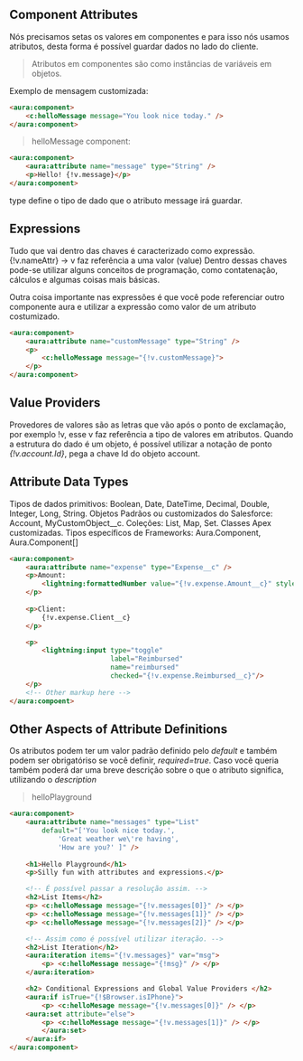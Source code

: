 ## Component Attributes

Nós precisamos setas os valores em componentes e para isso nós usamos
atributos, desta forma é possível guardar dados no lado do cliente.
> Atributos em componentes são como instâncias de variáveis em objetos.

Exemplo de mensagem customizada:
```html
<aura:component>
    <c:helloMessage message="You look nice today." />
</aura:component>
```

> helloMessage component:
```html
<aura:component>
    <aura:attribute name="message" type="String" />
    <p>Hello! {!v.message}</p>
</aura:component>
```
type define o tipo de dado que o atributo message irá guardar.

## Expressions

Tudo que vai dentro das chaves é caracterizado como expressão.
{!v.nameAttr} -> v faz referência a uma valor (value)
Dentro dessas chaves pode-se utilizar alguns conceitos de programação, como
contatenação, cálculos e algumas coisas mais básicas.

Outra coisa importante nas expressões é que você pode referenciar outro 
componente aura e utilizar a expressão como valor de um atributo costumizado.
```html
<aura:component>
    <aura:attribute name="customMessage" type="String" />
    <p>
        <c:helloMessage message="{!v.customMessage}">
    </p>
</aura:component>
```

## Value Providers

Provedores de valores são as letras que vão após o ponto de exclamação, 
por exemplo !v, esse v faz referência a tipo de valores em atributos.
Quando a estrutura do dado é um objeto, é possível utilizar a notação de ponto
*{!v.account.Id}*, pega a chave Id do objeto account.

## Attribute Data Types

Tipos de dados primitivos: Boolean, Date, DateTime, Decimal, Double, Integer,
Long, String.
Objetos Padrãos ou customizados do Salesforce: Account, MyCustomObject__c.
Coleções: List, Map, Set.
Classes Apex customizadas.
Tipos específicos de Frameworks: Aura.Component, Aura.Component[]

```html
<aura:component>
    <aura:attribute name="expense" type="Expense__c" />
    <p>Amount:
        <lightning:formattedNumber value="{!v.expense.Amount__c}" style="currency" />
    </p>
    
    <p>Client:
        {!v.expense.Client__c}
    </p>

    <p>
        <lightning:input type="toggle"
                         label="Reimbursed"
                         name="reimbursed"
                         checked="{!v.expense.Reimbursed__c}"/>
    </p>
    <!-- Other markup here -->
</aura:compoent>
```

## Other Aspects of Attribute Definitions

Os atributos podem ter um valor padrão definido pelo *default* e também podem
ser obrigatóriso se você definir, *required=true*. Caso você queria também
poderá dar uma breve descrição sobre o que o atributo significa, utilizando o 
*description*
>helloPlayground
```html
<aura:component>
    <aura:attribute name="messages" type="List" 
        default="['You look nice today.',
            'Great weather we\'re having',
            'How are you?' ]" />
    
    <h1>Hello Playground</h1>
    <p>Silly fun with attributes and expressions.</p>

    <!-- É possível passar a resolução assim. -->
    <h2>List Items</h2>
    <p> <c:helloMessage message="{!v.messages[0]}" /> </p>
    <p> <c:helloMessage message="{!v.messages[1]}" /> </p>
    <p> <c:helloMessage message="{!v.messages[2]}" /> </p>

    <!-- Assim como é possível utilizar iteração. -->
    <h2>List Iteration</h2>
    <aura:iteration items="{!v.messages}" var="msg">
        <p> <c:helloMessage message="{!msg}" /> </p>
    </aura:iteration>

    <h2> Conditional Expressions and Global Value Providers </h2>
    <aura:if isTrue="{!$Browser.isIPhone}">
        <p> <c:helloMesage message="{!v.messages[0]}" /> </p>
    <aura:set attribute="else">
        <p> <c:helloMessage message="{!v.messages[1]}" /> </p>
        </aura:set>
    </aura:if>
</aura:component>
```

